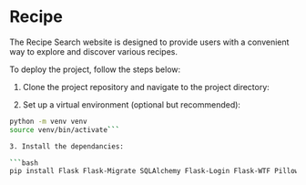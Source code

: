# Recipe
The Recipe Search website is designed to provide users with a convenient way to explore and discover various recipes. 

To deploy the project, follow the steps below:

1. Clone the project repository and navigate to the project directory:

2. Set up a virtual environment (optional but recommended):

```bash
python -m venv venv
source venv/bin/activate```

3. Install the dependancies:

```bash
pip install Flask Flask-Migrate SQLAlchemy Flask-Login Flask-WTF Pillow email_validator```

